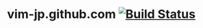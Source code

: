 vim-jp.github.com [![Build Status](https://travis-ci.org/vim-jp/vim-jp.github.com.png)](https://travis-ci.org/vim-jp/vim-jp.github.com)
=================
